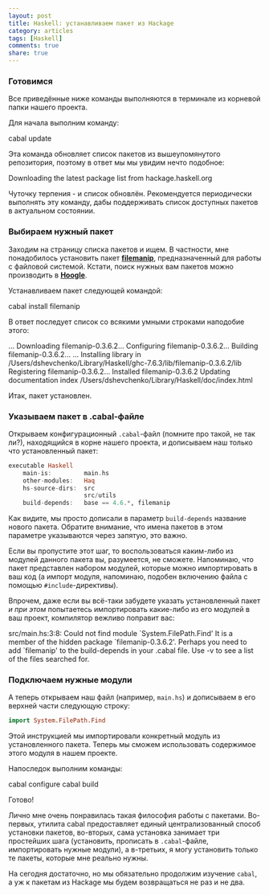 ```yaml
---
layout: post
title: Haskell: устанавливаем пакет из Hackage
category: articles
tags: [Haskell]
comments: true
share: true
---
```


<h3>Готовимся</h3>

Все приведённые ниже команды выполняются в терминале из корневой папки нашего проекта.

Для начала выполним команду:

<bash>
cabal update
</bash>

Эта команда обновляет список пакетов из вышеупомянутого репозитория, поэтому в ответ мы мы увидим нечто подобное:

<bash>
Downloading the latest package list from hackage.haskell.org
</bash>

Чуточку терпения - и список обновлён. Рекомендуется периодически выполнять эту команду, дабы поддерживать список доступных пакетов в актуальном состоянии.

<h3>Выбираем нужный пакет</h3>

Заходим на страницу списка пакетов и ищем. В частности, мне понадобилось установить пакет **<a href="http://hackage.haskell.org/package/filemanip">filemanip</a>**, предназначенный для работы с файловой системой. Кстати, поиск нужных вам пакетов можно производить в **<a href="http://www.haskell.org/hoogle/">Hoogle</a>**.

Устанавливаем пакет следующей командой:

<bash>
cabal install filemanip
</bash>

В ответ последует список со всякими умными строками наподобие этого:

<bash>
...
Downloading filemanip-0.3.6.2...
Configuring filemanip-0.3.6.2...
Building filemanip-0.3.6.2...
...
Installing library in
/Users/dshevchenko/Library/Haskell/ghc-7.6.3/lib/filemanip-0.3.6.2/lib
Registering filemanip-0.3.6.2...
Installed filemanip-0.3.6.2
Updating documentation index /Users/dshevchenko/Library/Haskell/doc/index.html
</bash>

Итак, пакет установлен.

<h3>Указываем пакет в .cabal-файле</h3>

Открываем конфигурационный <code>.cabal</code>-файл (помните про такой, не так ли?), находящийся в корне нашего проекта, и дописываем наш только что установленный пакет:

```haskell
executable Haskell
    main-is:         main.hs            
    other-modules:   Haq
    hs-source-dirs:  src 
                     src/utils
    build-depends:   base == 4.6.*, filemanip
```

Как видите, мы просто дописали в параметр <code>build-depends</code> название нового пакета. Обратите внимание, что имена пакетов в этом параметре указываются через запятую, это важно.

Если вы пропустите этот шаг, то воспользоваться каким-либо из модулей данного пакета вы, разумеется, не сможете. Напоминаю, что пакет представлен набором модулей, которые можно импортировать в ваш код (а импорт модуля, напоминаю, подобен включению файла с помощью <code>#include</code>-директивы).

Впрочем, даже если вы всё-таки забудете указать установленный пакет *и при этом* попытаетесь импортировать какие-либо из его модулей в ваш проект, компилятор вежливо поправит вас:

<bash>
src/main.hs:3:8:
    Could not find module `System.FilePath.Find'
    It is a member of the hidden package `filemanip-0.3.6.2'.
    Perhaps you need to add `filemanip' to the build-depends in your .cabal file.
    Use -v to see a list of the files searched for.
</bash>

<h3>Подключаем нужные модули</h3>

А теперь открываем наш файл (например, <code>main.hs</code>) и дописываем в его верхней части следующую строку:

```haskell
import System.FilePath.Find
```

Этой инструкцией мы импортировали конкретный модуль из установленного пакета. Теперь мы сможем использовать содержимое этого модуля в нашем проекте.

Напоследок выполним команды:

<bash>
cabal configure
cabal build
</bash>

Готово!

Лично мне очень понравилась такая философия работы с пакетами. Во-первых, утилита cabal предоставляет единый централизованный способ установки пакетов, во-вторых, сама установка занимает три простейших шага (установить, прописать в <code>.cabal</code>-файле, импортировать нужные модули), а в-третьих, я могу установить только те пакеты, которые мне реально нужны.

На сегодня достаточно, но мы обязательно продолжим изучение <code>cabal</code>, а уж к пакетам из Hackage мы будем возвращаться не раз и не два.

